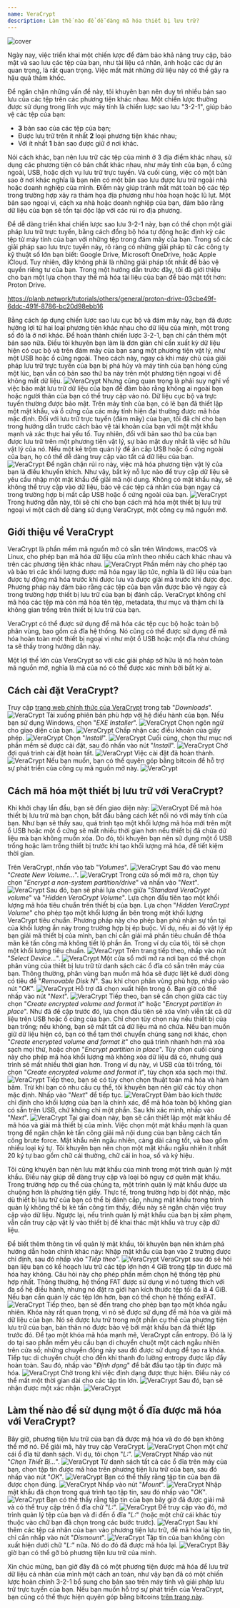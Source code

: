 ```yaml
---
name: VeraCrypt
description: Làm thế nào để dễ dàng mã hóa thiết bị lưu trữ?
---
```

![cover](assets/cover.webp)

Ngày nay, việc triển khai một chiến lược để đảm bảo khả năng truy cập, bảo mật và sao lưu các tệp của bạn, như tài liệu cá nhân, ảnh hoặc các dự án quan trọng, là rất quan trọng. Việc mất mát những dữ liệu này có thể gây ra hậu quả thảm khốc.

Để ngăn chặn những vấn đề này, tôi khuyên bạn nên duy trì nhiều bản sao lưu của các tệp trên các phương tiện khác nhau. Một chiến lược thường được sử dụng trong lĩnh vực máy tính là chiến lược sao lưu "3-2-1", giúp bảo vệ các tệp của bạn:
- **3** bản sao của các tệp của bạn;
- Được lưu trữ trên ít nhất **2** loại phương tiện khác nhau;
- Với ít nhất **1** bản sao được giữ ở nơi khác.

Nói cách khác, bạn nên lưu trữ các tệp của mình ở 3 địa điểm khác nhau, sử dụng các phương tiện có bản chất khác nhau, như máy tính của bạn, ổ cứng ngoài, USB, hoặc dịch vụ lưu trữ trực tuyến. Và cuối cùng, việc có một bản sao ở nơi khác nghĩa là bạn nên có một bản sao lưu được lưu trữ ngoài nhà hoặc doanh nghiệp của mình. Điểm này giúp tránh mất mát toàn bộ các tệp trong trường hợp xảy ra thảm họa địa phương như hỏa hoạn hoặc lũ lụt. Một bản sao ngoại vi, cách xa nhà hoặc doanh nghiệp của bạn, đảm bảo rằng dữ liệu của bạn sẽ tồn tại độc lập với các rủi ro địa phương.

Để dễ dàng triển khai chiến lược sao lưu 3-2-1 này, bạn có thể chọn một giải pháp lưu trữ trực tuyến, bằng cách đồng bộ hóa tự động hoặc định kỳ các tệp từ máy tính của bạn với những tệp trong đám mây của bạn. Trong số các giải pháp sao lưu trực tuyến này, rõ ràng có những giải pháp từ các công ty kỹ thuật số lớn bạn biết: Google Drive, Microsoft OneDrive, hoặc Apple iCloud. Tuy nhiên, đây không phải là những giải pháp tốt nhất để bảo vệ quyền riêng tư của bạn. Trong một hướng dẫn trước đây, tôi đã giới thiệu cho bạn một lựa chọn thay thế mã hóa tài liệu của bạn để bảo mật tốt hơn: Proton Drive.

https://planb.network/tutorials/others/general/proton-drive-03cbe49f-6ddc-491f-8786-bc20d98ebb16

Bằng cách áp dụng chiến lược sao lưu cục bộ và đám mây này, bạn đã được hưởng lợi từ hai loại phương tiện khác nhau cho dữ liệu của mình, một trong số đó là ở nơi khác. Để hoàn thành chiến lược 3-2-1, bạn chỉ cần thêm một bản sao nữa. Điều tôi khuyên bạn làm là đơn giản chỉ cần xuất kỳ dữ liệu hiện có cục bộ và trên đám mây của bạn sang một phương tiện vật lý, như một USB hoặc ổ cứng ngoài. Theo cách này, ngay cả khi máy chủ của giải pháp lưu trữ trực tuyến của bạn bị phá hủy và máy tính của bạn hỏng cùng một lúc, bạn vẫn có bản sao thứ ba này trên một phương tiện ngoại vi để không mất dữ liệu.
![VeraCrypt](assets/notext/01.webp)
Nhưng cũng quan trọng là phải suy nghĩ về việc bảo mật lưu trữ dữ liệu của bạn để đảm bảo rằng không ai ngoài bạn hoặc người thân của bạn có thể truy cập vào nó. Dữ liệu cục bộ và trực tuyến thường được bảo mật. Trên máy tính của bạn, có lẽ bạn đã thiết lập một mật khẩu, và ổ cứng của các máy tính hiện đại thường được mã hóa mặc định. Đối với lưu trữ trực tuyến (đám mây) của bạn, tôi đã chỉ cho bạn trong hướng dẫn trước cách bảo vệ tài khoản của bạn với một mật khẩu mạnh và xác thực hai yếu tố. Tuy nhiên, đối với bản sao thứ ba của bạn được lưu trữ trên một phương tiện vật lý, sự bảo mật duy nhất là việc sở hữu vật lý của nó. Nếu một kẻ trộm quản lý để ăn cắp USB hoặc ổ cứng ngoài của bạn, họ có thể dễ dàng truy cập vào tất cả dữ liệu của bạn.
![VeraCrypt](assets/notext/02.webp)
Để ngăn chặn rủi ro này, việc mã hóa phương tiện vật lý của bạn là điều khuyến khích. Như vậy, bất kỳ nỗ lực nào để truy cập dữ liệu sẽ yêu cầu nhập một mật khẩu để giải mã nội dung. Không có mật khẩu này, sẽ không thể truy cập vào dữ liệu, bảo vệ các tệp cá nhân của bạn ngay cả trong trường hợp bị mất cắp USB hoặc ổ cứng ngoài của bạn.
![VeraCrypt](assets/notext/03.webp)
Trong hướng dẫn này, tôi sẽ chỉ cho bạn cách mã hóa một thiết bị lưu trữ ngoại vi một cách dễ dàng sử dụng VeraCrypt, một công cụ mã nguồn mở.
## Giới thiệu về VeraCrypt

VeraCrypt là phần mềm mã nguồn mở có sẵn trên Windows, macOS và Linux, cho phép bạn mã hóa dữ liệu của mình theo nhiều cách khác nhau và trên các phương tiện khác nhau.
![VeraCrypt](assets/notext/04.webp)
Phần mềm này cho phép tạo và bảo trì các khối lượng được mã hóa ngay lập tức, nghĩa là dữ liệu của bạn được tự động mã hóa trước khi được lưu và được giải mã trước khi được đọc. Phương pháp này đảm bảo rằng các tệp của bạn vẫn được bảo vệ ngay cả trong trường hợp thiết bị lưu trữ của bạn bị đánh cắp. VeraCrypt không chỉ mã hóa các tệp mà còn mã hóa tên tệp, metadata, thư mục và thậm chí là không gian trống trên thiết bị lưu trữ của bạn.

VeraCrypt có thể được sử dụng để mã hóa các tệp cục bộ hoặc toàn bộ phân vùng, bao gồm cả đĩa hệ thống. Nó cũng có thể được sử dụng để mã hóa hoàn toàn một thiết bị ngoại vi như một ổ USB hoặc một đĩa như chúng ta sẽ thấy trong hướng dẫn này.

Một lợi thế lớn của VeraCrypt so với các giải pháp sở hữu là nó hoàn toàn mã nguồn mở, nghĩa là mã của nó có thể được xác minh bởi bất kỳ ai.

## Cách cài đặt VeraCrypt?

Truy cập [trang web chính thức của VeraCrypt](https://www.veracrypt.fr/en/Downloads.html) trong tab "*Downloads*".
![VeraCrypt](assets/notext/05.webp)
Tải xuống phiên bản phù hợp với hệ điều hành của bạn. Nếu bạn sử dụng Windows, chọn "*EXE Installer*".
![VeraCrypt](assets/notext/06.webp)
Chọn ngôn ngữ cho giao diện của bạn.
![VeraCrypt](assets/notext/07.webp)
Chấp nhận các điều khoản của giấy phép.
![VeraCrypt](assets/notext/08.webp)
Chọn "*Install*".
![VeraCrypt](assets/notext/09.webp)
Cuối cùng, chọn thư mục nơi phần mềm sẽ được cài đặt, sau đó nhấn vào nút "*Install*".
![VeraCrypt](assets/notext/10.webp)
Chờ đợi quá trình cài đặt hoàn tất.
![VeraCrypt](assets/notext/11.webp)
Việc cài đặt đã hoàn thành.
![VeraCrypt](assets/notext/12.webp)
Nếu bạn muốn, bạn có thể quyên góp bằng bitcoin để hỗ trợ sự phát triển của công cụ mã nguồn mở này.
![VeraCrypt](assets/notext/13.webp)
## Cách mã hóa một thiết bị lưu trữ với VeraCrypt?

Khi khởi chạy lần đầu, bạn sẽ đến giao diện này:
![VeraCrypt](assets/notext/14.webp)
Để mã hóa thiết bị lưu trữ mà bạn chọn, bắt đầu bằng cách kết nối nó với máy tính của bạn. Như bạn sẽ thấy sau, quá trình tạo một khối lượng mã hóa mới trên một ổ USB hoặc một ổ cứng sẽ mất nhiều thời gian hơn nếu thiết bị đã chứa dữ liệu mà bạn không muốn xóa. Do đó, tôi khuyên bạn nên sử dụng một ổ USB trống hoặc làm trống thiết bị trước khi tạo khối lượng mã hóa, để tiết kiệm thời gian.

Trên VeraCrypt, nhấn vào tab "*Volumes*".
![VeraCrypt](assets/notext/15.webp)
Sau đó vào menu "*Create New Volume...*".
![VeraCrypt](assets/notext/16.webp)
Trong cửa sổ mới mở ra, chọn tùy chọn "*Encrypt a non-system partition/drive*" và nhấn vào "*Next*".
![VeraCrypt](assets/notext/17.webp)
Sau đó, bạn sẽ phải lựa chọn giữa "*Standard VeraCrypt volume*" và "*Hidden VeraCrypt Volume*". Lựa chọn đầu tiên tạo một khối lượng mã hóa tiêu chuẩn trên thiết bị của bạn. Lựa chọn "*Hidden VeraCrypt Volume*" cho phép tạo một khối lượng ẩn bên trong một khối lượng VeraCrypt tiêu chuẩn. Phương pháp này cho phép bạn phủ nhận sự tồn tại của khối lượng ẩn này trong trường hợp bị ép buộc. Ví dụ, nếu ai đó vật lý ép bạn giải mã thiết bị của mình, bạn chỉ cần giải mã phần tiêu chuẩn để thỏa mãn kẻ tấn công mà không tiết lộ phần ẩn. Trong ví dụ của tôi, tôi sẽ chọn một khối lượng tiêu chuẩn. ![VeraCrypt](assets/notext/18.webp)
Trên trang tiếp theo, nhấp vào nút "*Select Device...*".
![VeraCrypt](assets/notext/19.webp)
Một cửa sổ mới mở ra nơi bạn có thể chọn phân vùng của thiết bị lưu trữ từ danh sách các ổ đĩa có sẵn trên máy của bạn. Thông thường, phân vùng bạn muốn mã hóa sẽ được liệt kê dưới dòng có tiêu đề "*Removable Disk N*". Sau khi chọn phân vùng phù hợp, nhấp vào nút "*OK*".
![VeraCrypt](assets/notext/20.webp)
Hỗ trợ đã chọn xuất hiện trong ô. Bạn giờ có thể nhấp vào nút "*Next*". ![VeraCrypt](assets/notext/21.webp)
Tiếp theo, bạn sẽ cần chọn giữa các tùy chọn "*Create encrypted volume and format it*" hoặc "*Encrypt partition in place*". Như đã đề cập trước đó, lựa chọn đầu tiên sẽ xóa vĩnh viễn tất cả dữ liệu trên USB hoặc ổ cứng của bạn. Chỉ chọn tùy chọn này nếu thiết bị của bạn trống; nếu không, bạn sẽ mất tất cả dữ liệu mà nó chứa. Nếu bạn muốn giữ dữ liệu hiện có, bạn có thể tạm thời chuyển chúng sang nơi khác, chọn "*Create encrypted volume and format it*" cho quá trình nhanh hơn mà xóa sạch mọi thứ, hoặc chọn "*Encrypt partition in place*". Tùy chọn cuối cùng này cho phép mã hóa khối lượng mà không xóa dữ liệu đã có, nhưng quá trình sẽ mất nhiều thời gian hơn. Trong ví dụ này, vì USB của tôi trống, tôi chọn "*Create encrypted volume and format it*", tùy chọn xóa sạch mọi thứ.
![VeraCrypt](assets/notext/22.webp)
Tiếp theo, bạn sẽ có tùy chọn chọn thuật toán mã hóa và hàm băm. Trừ khi bạn có nhu cầu cụ thể, tôi khuyên bạn nên giữ các tùy chọn mặc định. Nhấp vào "*Next*" để tiếp tục.
![VeraCrypt](assets/notext/23.webp)
Đảm bảo kích thước chỉ định cho khối lượng của bạn là chính xác, để mã hóa toàn bộ không gian có sẵn trên USB, chứ không chỉ một phần. Sau khi xác minh, nhấp vào "*Next*".
![VeraCrypt](assets/notext/24.webp)
Tại giai đoạn này, bạn sẽ cần thiết lập một mật khẩu để mã hóa và giải mã thiết bị của mình. Việc chọn một mật khẩu mạnh là quan trọng để ngăn chặn kẻ tấn công giải mã nội dung của bạn bằng cách tấn công brute force. Mật khẩu nên ngẫu nhiên, càng dài càng tốt, và bao gồm nhiều loại ký tự. Tôi khuyên bạn nên chọn một mật khẩu ngẫu nhiên ít nhất 20 ký tự bao gồm chữ cái thường, chữ cái in hoa, số và ký hiệu.

Tôi cũng khuyên bạn nên lưu mật khẩu của mình trong một trình quản lý mật khẩu. Điều này giúp dễ dàng truy cập và loại bỏ nguy cơ quên mật khẩu. Trong trường hợp cụ thể của chúng ta, một trình quản lý mật khẩu được ưa chuộng hơn là phương tiện giấy. Thực tế, trong trường hợp bị đột nhập, mặc dù thiết bị lưu trữ của bạn có thể bị đánh cắp, nhưng mật khẩu trong trình quản lý không thể bị kẻ tấn công tìm thấy, điều này sẽ ngăn chặn việc truy cập vào dữ liệu. Ngược lại, nếu trình quản lý mật khẩu của bạn bị xâm phạm, vẫn cần truy cập vật lý vào thiết bị để khai thác mật khẩu và truy cập dữ liệu.

Để biết thêm thông tin về quản lý mật khẩu, tôi khuyên bạn nên khám phá hướng dẫn hoàn chỉnh khác này:
Nhập mật khẩu của bạn vào 2 trường được chỉ định, sau đó nhấp vào "*Tiếp theo*". ![VeraCrypt](assets/notext/25.webp)
VeraCrypt sau đó sẽ hỏi bạn liệu bạn có kế hoạch lưu trữ các tệp lớn hơn 4 GiB trong tập tin được mã hóa hay không. Câu hỏi này cho phép phần mềm chọn hệ thống tệp phù hợp nhất. Thông thường, hệ thống FAT được sử dụng vì nó tương thích với đa số hệ điều hành, nhưng nó đặt ra giới hạn kích thước tệp tối đa là 4 GiB. Nếu bạn cần quản lý các tệp lớn hơn, bạn có thể chọn hệ thống exFAT.
![VeraCrypt](assets/notext/26.webp)
Tiếp theo, bạn sẽ đến trang cho phép bạn tạo một khóa ngẫu nhiên. Khóa này rất quan trọng, vì nó sẽ được sử dụng để mã hóa và giải mã dữ liệu của bạn. Nó sẽ được lưu trữ trong một phần cụ thể của phương tiện lưu trữ của bạn, bản thân nó được bảo vệ bởi mật khẩu bạn đã thiết lập trước đó. Để tạo một khóa mã hóa mạnh mẽ, VeraCrypt cần entropy. Đó là lý do tại sao phần mềm yêu cầu bạn di chuyển chuột một cách ngẫu nhiên trên cửa sổ; những chuyển động này sau đó được sử dụng để tạo ra khóa. Tiếp tục di chuyển chuột cho đến khi thanh đo lường entropy được lấp đầy hoàn toàn. Sau đó, nhấp vào "*Định dạng*" để bắt đầu tạo tập tin được mã hóa.
![VeraCrypt](assets/notext/27.webp)
Chờ trong khi việc định dạng được thực hiện. Điều này có thể mất một thời gian dài cho các tập tin lớn.
![VeraCrypt](assets/notext/28.webp)
Sau đó, bạn sẽ nhận được một xác nhận.
![VeraCrypt](assets/notext/29.webp)
## Làm thế nào để sử dụng một ổ đĩa được mã hóa với VeraCrypt?

Bây giờ, phương tiện lưu trữ của bạn đã được mã hóa và do đó bạn không thể mở nó. Để giải mã, hãy truy cập VeraCrypt.
![VeraCrypt](assets/notext/30.webp)
Chọn một chữ cái ổ đĩa từ danh sách. Ví dụ, tôi chọn "*L:*".
![VeraCrypt](assets/notext/31.webp)
Nhấp vào nút "*Chọn Thiết Bị...*".
![VeraCrypt](assets/notext/32.webp)
Từ danh sách tất cả các ổ đĩa trên máy của bạn, chọn tập tin được mã hóa trên phương tiện lưu trữ của bạn, sau đó nhấp vào nút "*OK*".
![VeraCrypt](assets/notext/33.webp)
Bạn có thể thấy rằng tập tin của bạn đã được chọn đúng.
![VeraCrypt](assets/notext/34.webp)
Nhấp vào nút "*Mount*".
![VeraCrypt](assets/notext/35.webp)
Nhập mật khẩu đã chọn trong quá trình tạo tập tin, sau đó nhấp vào "*OK*".
![VeraCrypt](assets/notext/36.webp)
Bạn có thể thấy rằng tập tin của bạn bây giờ đã được giải mã và có thể truy cập trên ổ đĩa chữ "*L:*".
![VeraCrypt](assets/notext/37.webp)
Để truy cập vào đó, mở trình quản lý tệp của bạn và đi đến ổ đĩa "*L:*" (hoặc một chữ cái khác tùy thuộc vào chữ bạn đã chọn trong các bước trước). ![VeraCrypt](assets/notext/38.webp)
Sau khi thêm các tệp cá nhân của bạn vào phương tiện lưu trữ, để mã hóa lại tập tin, chỉ cần nhấp vào nút "*Dismount*".
![VeraCrypt](assets/notext/39.webp)
Tập tin của bạn không còn xuất hiện dưới chữ "*L:*" nữa. Nó do đó đã được mã hóa lại.
![VeraCrypt](assets/notext/40.webp)
Bây giờ bạn có thể gỡ bỏ phương tiện lưu trữ của mình.

Xin chúc mừng, bạn giờ đây đã có một phương tiện được mã hóa để lưu trữ dữ liệu cá nhân của mình một cách an toàn, như vậy bạn đã có một chiến lược hoàn chỉnh 3-2-1 bổ sung cho bản sao trên máy tính và giải pháp lưu trữ trực tuyến của bạn.
Nếu bạn muốn hỗ trợ sự phát triển của VeraCrypt, bạn cũng có thể thực hiện quyên góp bằng bitcoins [trên trang này](https://www.veracrypt.fr/en/Donation.html).